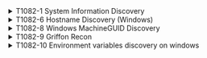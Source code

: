 <details>
<summary>T1082-1 System Information Discovery
</summary>
<pre>$ NA </pre>
</details>
<details>
<summary>T1082-6 Hostname Discovery (Windows)
</summary>
<pre>$ NA </pre>
</details>
<details>
<summary>T1082-8 Windows MachineGUID Discovery
</summary>
<pre>$ NA </pre>
</details>
<details>
<summary>T1082-9 Griffon Recon
</summary>
<pre>$ NA </pre>
</details>
<details>
<summary>T1082-10 Environment variables discovery on windows
</summary>
<pre>$ NA </pre>
</details>
